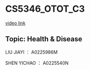 # CS5346_OTOT_C3

[video link](OTOT_C3.mov)

## Topic: Health & Disease

LIU JIAYI  ：  A0225986M

SHEN YICHAO ： A0225540N
